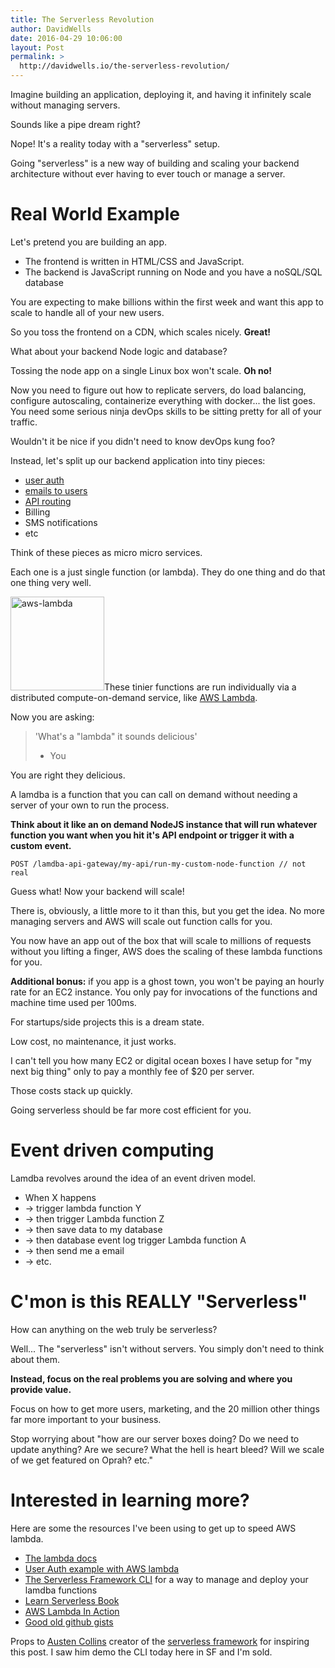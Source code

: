 ```yaml
---
title: The Serverless Revolution
author: DavidWells
date: 2016-04-29 10:06:00
layout: Post
permalink: >
  http://davidwells.io/the-serverless-revolution/
---
```

Imagine building an application, deploying it, and having it infinitely scale without managing servers.

Sounds like a pipe dream right?

Nope! It's a reality today with a "serverless" setup.

Going "serverless" is a new way of building and scaling your backend architecture without ever having to ever touch or manage a server.

# Real World Example

Let's pretend you are building an app.

- The frontend is written in HTML/CSS and JavaScript.
- The backend is JavaScript running on Node and you have a noSQL/SQL database

You are expecting to make billions within the first week and want this app to scale to handle all of your new users.

So you toss the frontend on a CDN, which scales nicely. **Great!**

What about your backend Node logic and database?

Tossing the node app on a single Linux box won't scale. **Oh no!**

Now you need to figure out how to replicate servers, do load balancing, configure autoscaling, containerize everything with docker... the list goes. You need some serious ninja devOps skills to be sitting pretty for all of your traffic.

Wouldn't it be nice if you didn't need to know devOps kung foo?

Instead, let's split up our backend application into tiny pieces:

- [user auth](https://github.com/danilop/LambdAuth)
- [emails to users](https://github.com/microapps/MoonMail)
- [API routing](https://aws.amazon.com/api-gateway/)
- Billing
- SMS notifications
- etc

Think of these pieces as micro micro services.

Each one is a just single function (or lambda). They do one thing and do that one thing very well.

<img src="https://s3-us-west-2.amazonaws.com/assets.davidwells.io/legacy/2016/04/aws-lambda-150x150.png" alt="aws-lambda" width="150" height="150" class="right size-thumbnail wp-image-5263" />These tinier functions are run individually via a distributed compute-on-demand service, like [AWS Lambda](https://aws.amazon.com/lambda/).

Now you are asking:

>'What's a "lambda" it sounds delicious'
> - You

You are right they delicious.

A lamdba is a function that you can call on demand without needing a server of your own to run the process.

**Think about it like an on demand NodeJS instance that will run whatever function you want when you hit it's API endpoint or trigger it with a custom event.**

`POST /lamdba-api-gateway/my-api/run-my-custom-node-function // not real`

Guess what! Now your backend will scale!

There is, obviously, a little more to it than this, but you get the idea. No more managing servers and AWS will scale out function calls for you.

You now have an app out of the box that will scale to millions of requests without you lifting a finger, AWS does the scaling of these lambda functions for you.

**Additional bonus:** if you app is a ghost town, you won't be paying an hourly rate for an EC2 instance. You only pay for invocations of the functions and machine time used per 100ms.

For startups/side projects this is a dream state.

Low cost, no maintenance, it just works.

I can't tell you how many EC2 or digital ocean boxes I have setup for "my next big thing" only to pay a monthly fee of $20 per server.

Those costs stack up quickly.

Going serverless should be far more cost efficient for you.

# Event driven computing

Lamdba revolves around the idea of an event driven model.

- When X happens
- -> trigger lambda function Y
- -> then trigger Lambda function Z
- -> then save data to my database
- -> then database event log trigger Lambda function A
- -> then send me a email
- -> etc.

# C'mon is this REALLY "Serverless"

How can anything on the web truly be serverless?

Well... The "serverless" isn't without servers. You simply don't need to think about them.

**Instead, focus on the real problems you are solving and where you provide value.**

Focus on how to get more users, marketing, and the 20 million other things far more important to your business.

Stop worrying about "how are our server boxes doing? Do we need to update anything? Are we secure? What the hell is heart bleed? Will we scale of we get featured on Oprah? etc."

# Interested in learning more?

Here are some the resources I've been using to get up to speed AWS lambda.

- [The lambda docs](https://aws.amazon.com/lambda/getting-started/)
- [User Auth example with AWS lambda](https://github.com/danilop/LambdAuth)
- [The Serverless Framework CLI](https://github.com/serverless/serverless/) for a way to manage and deploy your lamdba functions
- [Learn Serverless Book](https://gumroad.com/l/learn-serverless-book)
- [AWS Lambda In Action](https://www.manning.com/books/aws-lambda-in-action)
- [Good old github gists](https://gist.github.com/search?l=javascript&q=aws+lambda&utf8=%E2%9C%93)

Props to [Austen Collins](https://twitter.com/austencollins) creator of the [serverless framework](https://github.com/serverless) for inspiring this post. I saw him demo the CLI today here in SF and I'm sold.
